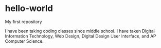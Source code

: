 # hello-world
My first repository

I have been taking coding classes since middle school. I have taken Digital Information Technology, Web Design, Digital Design User Interface, and AP Computer Science.

